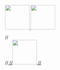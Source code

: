 <a href="https://discord.com/users/859784549063196722">
<img height="80px" src="http://status.zcod.ml/theam-2/859784549063196722.png" />
</a>


<a href="https://discord.com/users/1094092419588427878">
<img height="80px" src="http://status.zcod.ml/theam-1/1094092419588427878.png" />
</a>

//<br>
//<a href="https://discord.com/users/859784549063196722">
//<img height="80px" src="https://discord.c99.nl/widget/theme-1/859784549063196722.png" />
//</a>


